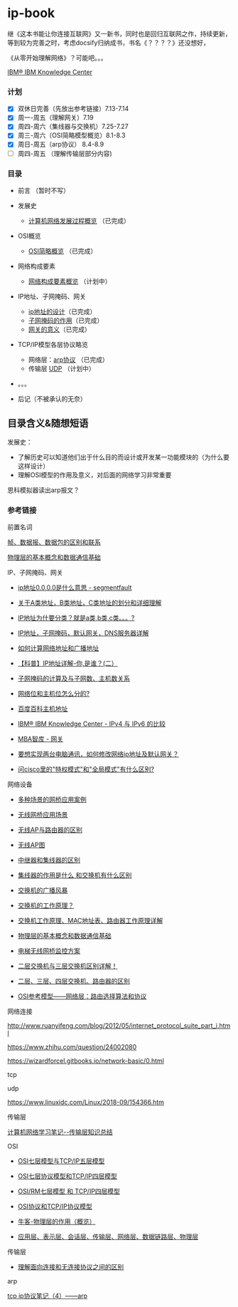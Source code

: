 # ip-book
继《这本书能让你连接互联网》又一新书，同时也是回归互联网之作，持续更新，等到较为完善之时，考虑docsify归纳成书，书名《？？？？》还没想好，

《从零开始理解网络》？可能吧。。。

 [IBM® IBM Knowledge Center](https://www.ibm.com/support/knowledgecenter/zh/)

### 计划

* [x] 双休日完善（先放出参考链接）7.13-7.14
* [x] 周一-周五（理解网关）7.19
* [x] 周四-周六（集线器与交换机）7.25-7.27
* [x] 周三-周六（OSI简略模型概览）8.1-8.3
* [x] 周日-周五（arp协议） 8.4-8.9
* [ ] 周四-周五 （理解传输层部分内容)

### 目录


* 前言 （暂时不写）

* 发展史 
  * [计算机网络发展过程概览](history/计算机网络发展过程概览.md) （已完成）
  
* OSI概览
  * [OSI简略概览](osi-intro/OSI模型简略概览.md) （已完成）
  
* 网络构成要素
  * [网络构成要素概览](yinzi/网络构成要素概览.md) （计划中）

* IP地址、子网掩码、网关
  * [ip地址的设计](ip-sm-gw/IP地址的设计.md)（已完成）
  * [子网掩码的作用](ip-sm-gw/子网掩码的作用.md)（已完成）
  * [网关的意义](ip-sm-gw/网关的意义.md)（已完成）
  
* TCP/IP模型各层协议略览
  * 网络层：[arp协议](L3/简说arp协议.md) （已完成）
  * 传输层 [UDP](L4/udp.md) （计划中）
  
  
* 。。。
* 后记（不被承认的无奈）


## 目录含义&随想短语

发展史：

* 了解历史可以知道他们出于什么目的而设计或开发某一功能模块的（为什么要这样设计）
* 理解OSI模型的作用及意义，对后面的网络学习非常重要

思科模拟器读出arp报文？


### 参考链接


前置名词

[帧、数据报、数据包的区别和联系](https://blog.csdn.net/qq_25606103/article/details/51295965)

[物理层的基本概念和数据通信基础](https://www.cnblogs.com/yangmingxianshen/p/7796386.html)


IP、子网掩码、网关

* [ip地址0.0.0.0是什么意思 - segmentfault](https://segmentfault.com/q/1010000003732310)

* [关于A类地址，B类地址，C类地址的划分和详细理解](https://blog.csdn.net/qq_40160605/article/details/84667066)

* [IP地址为什要分类？就是a类,b类,c类。。。?](https://www.zhihu.com/question/31766172)

* [IP地址，子网掩码，默认网关，DNS服务器详解](https://www.cnblogs.com/JuneWang/p/3917697.html)

* [如何计算网络地址和广播地址](https://blog.csdn.net/lzh657083979/article/details/77606217)

* [【科普】IP地址详解-你,是谁？(二）](https://zhuanlan.zhihu.com/p/26098552)

* [子网掩码的计算及与子网数、主机数关系](https://blog.csdn.net/yinshitaoyuan/article/details/51782330)

* [网络位和主机位怎么分的?](https://zhidao.baidu.com/question/26770723.html)

* [百度百科主机地址](https://baike.baidu.com/item/%E4%B8%BB%E6%9C%BA%E5%9C%B0%E5%9D%80)

* [IBM® IBM Knowledge Center - IPv4 与 IPv6 的比较 ](https://www.ibm.com/support/knowledgecenter/zh/ssw_ibm_i_71/rzai2/rzai2compipv4ipv6.htm#rzai2compipv4ipv6__compaddress) 

* [MBA智库 - 网关](https://wiki.mbalib.com/wiki/%E7%BD%91%E5%85%B3)

* [要想实现两台电脑通讯，如何修改网络ip地址及默认网关？](http://www.360doc.com/content/18/0409/13/47178282_744151500.shtml)

* [问cisco里的"特权模式"和"全局模式"有什么区别?](https://zhidao.baidu.com/question/92946651.html)


网络设备


* [多种场景的网桥应用案例](https://www.sohu.com/a/237267116_657991)

* [无线网桥应用场景](https://jingyan.baidu.com/article/1876c85255a529890b137681.html)

* [无线AP与路由器的区别](https://www.diangon.com/m430171.html)

* [无线AP图](http://www.sohu.com/a/256460042_374240)

* [中继器和集线器的区别](http://www.hqps.com/tech/201411/219528.html)

* [集线器的作用是什么 和交换机有什么区别](http://m.365azw.com/share/117006)

* [交换机的广播风暴](https://blog.csdn.net/u010486124/article/details/31803263)

* [交换机的工作原理？](https://www.zhihu.com/question/34736235)

* [交换机工作原理、MAC地址表、路由器工作原理详解](https://www.cnblogs.com/gopark/p/8980783.html)

* [物理层的基本概念和数据通信基础](https://www.cnblogs.com/yangmingxianshen/p/7796386.html)

* [电梯无线网桥监控方案](https://zhuanlan.zhihu.com/p/38515313)

* [二层交换机与三层交换机区别详解！](https://www.cnblogs.com/felixzh/p/8690036.html)

* [二层、三层、四层交换机、路由器的区别](https://network.pconline.com.cn/474/4741916.html)

* [OSI参考模型——网络层：路由选择算法和协议](https://blog.csdn.net/jeffleo/article/details/53965708)


网络连接

http://www.ruanyifeng.com/blog/2012/05/internet_protocol_suite_part_i.html

https://www.zhihu.com/question/24002080

https://wizardforcel.gitbooks.io/network-basic/0.html

tcp

[](https://www.cnblogs.com/youxin/p/3565421.html)

udp

https://www.linuxidc.com/Linux/2018-09/154366.htm


传输层

[计算机网络学习笔记--传输层知识总结](https://www.cnblogs.com/fingerboy/p/5402354.html)

OSI

* [OSI七层模型与TCP/IP五层模型](https://www.cnblogs.com/qishui/p/5428938.html)

* [OSI七层协议模型和TCP/IP四层模型](https://blog.csdn.net/freeking101/article/details/77977941)

* [OSI/RM七层模型 和 TCP/IP四层模型](https://my.oschina.net/tita/blog/3053424)

* [OSI协议和TCP/IP协议模型](https://blog.csdn.net/zhydream77/article/details/81700535)

* [牛客-物理层的作用（概览）](https://www.nowcoder.com/questionTerminal/527819d3161d40229ff0d1e3b78f8d57)

* [应用层、表示层、会话层、传输层、网络层、数据链路层、物理层](https://blog.csdn.net/weixin_41738417/article/details/92796077)


传输层

* [理解面向连接和无连接协议之间的区别](https://michaelyou.github.io/2015/03/24/%E7%90%86%E8%A7%A3%E9%9D%A2%E5%90%91%E8%BF%9E%E6%8E%A5%E5%92%8C%E6%97%A0%E8%BF%9E%E6%8E%A5%E5%8D%8F%E8%AE%AE%E4%B9%8B%E9%97%B4%E7%9A%84%E5%8C%BA%E5%88%AB/)

arp

[tcp ip协议笔记（4）——arp](https://www.oipapio.com/cn/article-8001609)
